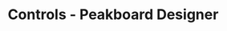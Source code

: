 ---
layout: category_landing
category_landing: controls
title: Controls - Peakboard Designer
lang: en
weight: 1000002
ref: con-1000002
hide_in_menu: true
---